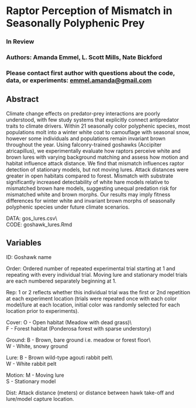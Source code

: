 # Raptor Perception of Mismatch in Seasonally Polyphenic Prey

### In Review 

### Authors: Amanda Emmel, L. Scott Mills, Nate Bickford

### Please contact first author with questions about the code, data, or experiments: emmel.amanda@gmail.com

## Abstract
Climate change effects on predator-prey interactions are poorly understood, with few study systems that explicitly connect antipredator traits to climate drivers. Within 21 seasonally color polyphenic species, most populations molt into a winter white coat to camouflage with seasonal snow, however some individuals and populations remain invariant brown throughout the year. Using falconry-trained goshawks (Accipiter atricapillus), we experimentally evaluate how raptors perceive white and brown lures with varying background matching and assess how motion and habitat influence attack distance. We find that mismatch influences raptor detection of stationary models, but not moving lures. Attack distances were greater in open habitats compared to forest. Mismatch with substrate significantly increased detectability of white hare models relative to mismatched brown hare models, suggesting unequal predation risk for mismatched white and brown morphs. Our results may imply fitness differences for winter white and invariant brown morphs of seasonally polyphenic species under future climate scenarios.

DATA: gos_lures.csv\  
CODE: goshawk_lures.Rmd

## Variables

ID: Goshawk name

Order: Ordered number of repeated experimental trial starting at 1 and repeating with every individual trial. Moving lure and stationary model trials are each numbered separately beginning at 1.

Rep: 1 or 2 reflects whether this individual trial was the first or 2nd repetition at each experiment location (trials were repeated once with each color model/lure at each location, initial color was randomly selected for each location prior to experiments).

Cover: O - Open habitat (Meadow with dead grass)\   
       F - Forest habitat (Ponderosa forest with sparse understory)

Ground: B - Brown, bare ground i.e. meadow or forest floor\  
        W - White, snowy ground

Lure: B - Brown wild-type agouti rabbit pelt\  
      W - White rabbit pelt

Motion: M - Moving lure\
        S - Stationary model

Dist: Attack distance (meters) or distance between hawk take-off and lure/model capture location.
